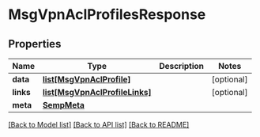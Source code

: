 # MsgVpnAclProfilesResponse

## Properties
Name | Type | Description | Notes
------------ | ------------- | ------------- | -------------
**data** | [**list[MsgVpnAclProfile]**](MsgVpnAclProfile.md) |  | [optional] 
**links** | [**list[MsgVpnAclProfileLinks]**](MsgVpnAclProfileLinks.md) |  | [optional] 
**meta** | [**SempMeta**](SempMeta.md) |  | 

[[Back to Model list]](../README.md#documentation-for-models) [[Back to API list]](../README.md#documentation-for-api-endpoints) [[Back to README]](../README.md)


